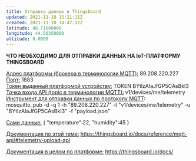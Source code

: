 ```yaml
---
title: Отправка данных в Thingsboard
updated: 2021-11-10 15:21:11Z
created: 2021-11-10 14:47:12Z
latitude: 48.71680000
longitude: 44.50350000
altitude: 0.0000
---
```


**ЧТО НЕОБХОДИМО ДЛЯ ОТПРАВКИ ДАННЫХ НА IoT-ПЛАТФОРМУ THINGSBOARD**

<ins>Адрес платформы (брокера в терминологии MQTT):</ins> 89.208.220.227 <ins>Порт:</ins> 1883<br>
<ins>Токен выданный платформой устройству:</ins> TOKEN BYtlzAIaJfGP5CAsBkI3<br>
<ins>Точка входа API (topic в терминологии MQTT):</ins> v1/devices/me/telemetry<br>
<ins>Инструмент для отправки данных по протоколу MQTT</ins>:<br>
    mosquitto_pub -d -q 1 -h "89.208.220.227" -t "v1/devices/me/telemetry" -u "BYtlzAIaJfGP5CAsBkI3" -f "payload.json"

<ins>Сами данные:</ins>
    {
    "temperature":22,
    "humidity":45
    }

<ins>Документация по этой теме:</ins>
https://thingsboard.io/docs/reference/mqtt-api/#telemetry-upload-api

<ins>Документация в целом по платформе:</ins>
https://thingsboard.io/docs/
